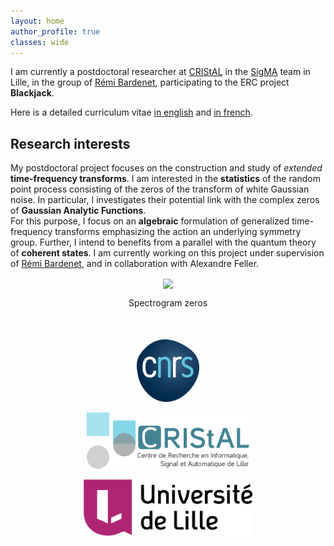 ```yaml
---
layout: home
author_profile: true
classes: wide
---
```


I am currently a postdoctoral researcher at [CRIStAL](https://www.cristal.univ-lille.fr/) in the [SigMA](https://www.cristal.univ-lille.fr/?rubrique27&eid=30) team in Lille, in the group of [Rémi Bardenet](https://rbardenet.github.io/), participating to  the ERC project **Blackjack**.

Here is a detailed curriculum vitae [in english](assets/pdfs/CV_en.pdf) and [in french](assets/pdfs/CV_fr.pdf).
## Research interests

My postdoctoral project focuses on the construction and study of *extended* **time-frequency transforms**.
I am interested in the **statistics** of the random point process consisting of the zeros of the transform of white Gaussian noise.
In particular, I investigates their potential link with the complex zeros of **Gaussian Analytic Functions**.  
For this purpose, I focus on an **algebraic** formulation of generalized time-frequency transforms emphasizing the action an underlying symmetry group.
Further, I intend to benefits from a parallel with the quantum theory of **coherent states**.
I am currently working on this project under supervision of [Rémi Bardenet](https://rbardenet.github.io/), and in collaboration with Alexandre Feller.

<div align="middle">
<img width="200" src="zeros_charlier.png" align="center">
        <p align="center">Spectrogram zeros</p>
</div>

<div align="middle" style="margin-top: 50px">
  <a href="http://www.cnrs.fr/en"><img class='logo' alt="logo_cnrs" src="assets/images/logo_cnrs.png" align="bottom" style="width:100px;height:100px;"></a>

  <a href="https://www.cristal.univ-lille.fr/en"><img class='logo' alt="logo_cristal" src="assets/images/logo_cristal.png" align="bottom" style="width:260px;height:90px;"></a>

  <a href="https://www.univ-lille.fr/home/"> <img class='logo' alt="logo_Lille1" src="assets/images/logo_ulille.png" align="bottom" style="width:270px;height:90px;"></a>
</div>
